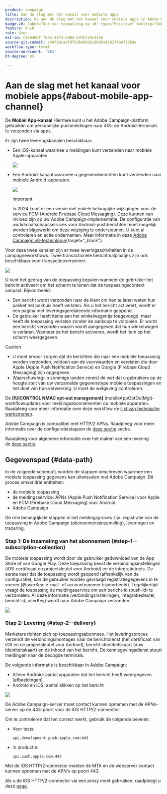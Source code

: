 ```yaml
---
product: campaign
title: Aan de slag met het kanaal voor mobiele apps
description: Ga aan de slag met het kanaal voor mobiele apps in Adobe Campaign
badge-v8: label="Ook van toepassing op v8" type="Positive" tooltip="Ook van toepassing op campagne v8"
feature: Push
role: User
exl-id: c3b0406f-f652-42f4-ad0d-23fb719cd1b6
source-git-commit: e34718caefdf5db4ddd61db601420274be77054e
workflow-type: tm+mt
source-wordcount: '681'
ht-degree: 8%

---
```


# Aan de slag met het kanaal voor mobiele apps{#about-mobile-app-channel}

De **Mobiel App-kanaal** Hiermee kunt u het Adobe Campaign-platform gebruiken om persoonlijke pushmeldingen naar iOS- en Android-terminals te verzenden via apps.

Er zijn twee leveringskanalen beschikbaar:

* Een iOS-kanaal waarmee u meldingen kunt verzenden naar mobiele Apple-apparaten.

  ![](assets/nmac_intro_2.png)

* Een Android-kanaal waarmee u gegevensberichten kunt verzenden naar mobiele Android-apparaten.

  ![](assets/nmac_intro_1.png)

  >[!IMPORTANT]
  >
  >In 2024 komt er een versie met enkele belangrijke wijzigingen voor de service FCM (Android Firebase Cloud Messaging). Deze kunnen van invloed zijn op uw Adobe Campaign-implementatie. De configuratie van uw lidmaatschapsservices voor Android-pushberichten moet mogelijk worden bijgewerkt om deze wijziging te ondersteunen. U kunt al controleren en actie ondernemen. Meer informatie in deze [Adobe Campaign v8-technologie](https://experienceleague.adobe.com/docs/campaign/technotes-ac/tn-new/push-technote.html?lang=nl){target="_blank"}.

Voor deze twee kanalen zijn er twee leveringsactiviteiten in de campagneworkflows. Twee transactionele berichtmalplaatjes zijn ook beschikbaar voor transactieoverseinen.

![](assets/nmac_intro_3.png)


U kunt het gedrag van de toepassing bepalen wanneer de gebruiker het bericht activeert om het scherm te tonen dat de toepassingscontext aanpast. Bijvoorbeeld:

* Een bericht wordt verzonden naar de klant om hen te laten weten hun pakket het pakhuis heeft verlaten. Als u het bericht activeert, wordt er een pagina met leveringsgerelateerde informatie geopend.
* De gebruiker heeft items aan het winkelwagentje toegevoegd, maar heeft de toepassing verlaten zonder de aankoop te voltooien. Er wordt een bericht verzonden waarin wordt aangegeven dat hun winkelwagen is verlaten. Wanneer ze het bericht activeren, wordt het item op het scherm weergegeven.

>[!CAUTION]
>
>* U moet ervoor zorgen dat de berichten die naar een mobiele toepassing worden verzonden, voldoen aan de voorwaarden en vereisten die door Apple (Apple Push Notification Service) en Google (Firebase Cloud Messaging) zijn opgegeven.
>* Waarschuwing: in sommige landen vereist de wet dat u gebruikers op de hoogte stelt van uw verzamelde gegevenstype mobiele toepassingen en het doel van hun verwerking. U moet de wetgeving controleren.

De **[!UICONTROL NMAC opt-out management]** (mobileAppOptOutMgt)-workflowupdates voor meldingsabonnementen op mobiele apparaten. Raadpleeg voor meer informatie over deze workflow de [lijst van technische werkstromen](../../workflow/using/about-technical-workflows.md).

Adobe Campaign is compatibel met HTTP/2 APNs. Raadpleeg voor meer informatie over de configuratiestappen de [deze sectie](configuring-the-mobile-application.md) sectie.

Raadpleeg voor algemene informatie over het maken van een levering de [deze sectie](steps-about-delivery-creation-steps.md).

## Gegevenspad {#data-path}

In de volgende schema&#39;s worden de stappen beschreven waarmee een mobiele toepassing gegevens kan uitwisselen met Adobe Campaign. Dit proces omvat drie entiteiten:

* de mobiele toepassing
* de meldingsservice: APNs (Apple Push Notification Service) voor Apple en FCM (Firebase Cloud Messaging) voor Android
* Adobe Campaign

De drie belangrijkste stappen in het meldingsproces zijn: registratie van de toepassing in Adobe Campaign (abonnementsinzameling), leveringen en tracering.

### Stap 1: De inzameling van het abonnement {#step-1--subscription-collection}

De mobiele toepassing wordt door de gebruiker gedownload van de App Store of van Google Play. Deze toepassing bevat de verbindingsinstellingen (iOS-certificaat en projectsleutel voor Android) en de integratietoets. De eerste keer dat de toepassing wordt geopend (afhankelijk van de configuratie), kan de gebruiker worden gevraagd registratiegegevens in te voeren (@userKey: e-mail- of accountnummer bijvoorbeeld). Tegelijkertijd vraagt de toepassing de meldingsservice om een bericht-id (push-id) te verzamelen. Al deze informatie (verbindingsinstellingen, integratiesleutel, bericht-id, userKey) wordt naar Adobe Campaign verzonden.

![](assets/nmac_register_view.png)

### Stap 2: Levering {#step-2--delivery}

Marketers richten zich op toepassingsabonnees. Het leveringsproces verzendt de verbindingsmontages naar de berichtdienst (het certificaat van iOS en de projectsleutel voor Android), bericht identiteitskaart (duw identiteitskaart) en de inhoud van het bericht. De kennisgevingsdienst stuurt meldingen naar de beoogde terminals.

De volgende informatie is beschikbaar in Adobe Campaign:

* Alleen Android: aantal apparaten dat het bericht heeft weergegeven (afbeeldingen)
* Android en iOS: aantal klikken op het bericht

![](assets/nmac_delivery_view.png)

De Adobe Campaign-server moet contact kunnen opnemen met de APNs-server op de 443-poort voor de iOS HTTP/2-connector.

Om te controleren dat het correct werkt, gebruik de volgende bevelen:

* Voor tests:

  ```
  api.development.push.apple.com:443
  ```

* In productie:

  ```
  api.push.apple.com:443
  ```

Met de iOS HTTP/2-connector moeten de MTA en de webserver contact kunnen opnemen met de APN&#39;s op poort 443.

Als u de iOS HTTP/2-connector via een proxy moet gebruiken, raadpleegt u deze [page](../../installation/using/file-res-management.md#proxy-connection-configuration).
